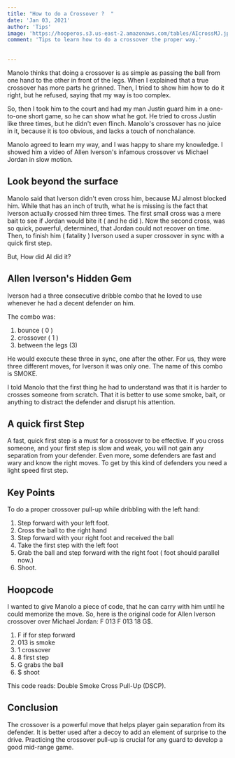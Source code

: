 ```yaml
---
title: "How to do a Crossover ?  "
date: 'Jan 03, 2021'
author: 'Tips'
image: 'https://hooperos.s3.us-east-2.amazonaws.com/tables/AIcrossMJ.jpg'
comment: 'Tips to learn how to do a crossover the proper way.'
 
 
---
```



Manolo thinks that doing a crossover is as simple as passing the ball from one hand to the other in front of the legs. When I explained that a true crossover has more parts he grinned. Then, I tried to show him how to do it right, but he refused, saying that my way is too complex.

So, then I took him to the court and had my man Justin guard him in a one-to-one short game, so he can show what he got. He tried to cross Justin like three times, but he didn't even flinch. Manolo's crossover has no juice in it, because it is too obvious, and lacks a touch of nonchalance.

Manolo agreed to learn my way, and I was happy to share my knowledge. I showed him a video of Allen Iverson's infamous crossover vs Michael Jordan in slow motion.

## Look beyond the surface
 
 
Manolo said that Iverson didn't even cross him, because MJ almost blocked him. While that has an inch of truth, what he is missing is the fact that Iverson actually crossed him three times. The first small cross was a mere bait to see if Jordan would bite it ( and he did ). Now the second cross, was so quick, powerful, determined, that Jordan could not recover on time. Then, to finish him ( fatality ) Iverson used a super crossover in sync with a quick first step.

But, How did AI did it?

 

## Allen Iverson's Hidden Gem
Iverson had a three consecutive dribble combo that he loved to use whenever he had a decent defender on him.

The combo was:

1. bounce ( 0 )
2. crossover ( 1 )
3. between the legs (3)

He would execute these three in sync, one after the other. For us, they were three different moves, for Iverson it was only one. The name of this combo is SMOKE.

I told Manolo that the first thing he had to understand was that it is harder to crosses someone from scratch. That it is better to use some smoke, bait, or anything to distract the defender and disrupt his attention.

## A quick first Step
A fast, quick first step is a must for a crossover to be effective. If you cross someone, and your first step is slow and weak, you will not gain any separation from your defender. Even more, some defenders are fast and wary and know the right moves. To get by this kind of defenders you need a light speed first step.

## Key Points

To do a proper crossover pull-up while dribbling with the left hand: 

1. Step forward with your left foot.
2. Cross the ball to the right hand
3. Step forward with your right foot and received the ball
4. Take the first step with the left foot
5. Grab the ball and step forward with the right foot ( foot should parallel now.)
6. Shoot. 


## Hoopcode
I wanted to give Manolo a piece of code, that he can carry with him until he could memorize the move. So, here is the original code for Allen Iverson crossover over Michael Jordan: F 013 F 013 18 G$.

1. F if for step forward
2. 013 is smoke
3. 1 crossover
4. 8 first step
5. G grabs the ball
5. $ shoot

This code reads: Double Smoke Cross Pull-Up (DSCP).

## Conclusion

The crossover is a powerful move that helps player gain separation from its defender. It is better used after a decoy to add an element of surprise to the drive. Practicing the crossover pull-up is crucial for any guard to develop a good mid-range game.